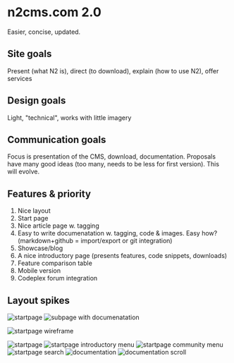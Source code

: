 # n2cms.com 2.0 #
Easier, concise, updated.

## Site goals ##
Present (what N2 is), direct (to download), explain (how to use N2), offer services

## Design goals ##
Light, "technical", works with little imagery

## Communication goals ##
Focus is presentation of the CMS, download, documentation. Proposals have many good ideas (too many, needs to be less for first version). This will evolve.

## Features & priority ##
1. Nice layout
2. Start page
3. Nice article page w. tagging
4. Easy to write documenatation w. tagging, code & images. Easy how? (markdown+github = import/export or git integration)
5. Showcase/blog
6. A nice introductory page (presents features, code snippets, downloads)
7. Feature comparison table
8. Mobile version
9. Codeplex forum integration

## Layout spikes ##

![startpage](https://github.com/n2cms/n2cms_com/raw/master/proj/test1.png)
![subpage with documenatation](https://github.com/n2cms/n2cms_com/raw/master/proj/test1_subpage.png)

![startpage wireframe](https://github.com/n2cms/n2cms_com/raw/master/proj/test2.PNG)

![startpage](https://github.com/n2cms/n2cms_com/raw/master/proj/test3c.png)
![startpage introductory menu](https://github.com/n2cms/n2cms_com/raw/master/proj/test3c_pathtosuccess.png)
![startpage community menu](https://github.com/n2cms/n2cms_com/raw/master/proj/test3c_community.png)
![startpage search](https://github.com/n2cms/n2cms_com/raw/master/proj/test3c_search.png)
![documentation](https://github.com/n2cms/n2cms_com/raw/master/proj/website3_subpage.png)
![documentation scroll](https://github.com/n2cms/n2cms_com/raw/master/proj/website3_subpage_scroll.png)
